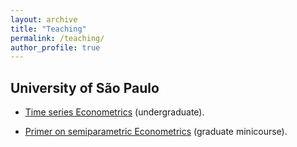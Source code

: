 ```yaml
---
layout: archive
title: "Teaching" 
permalink: /teaching/
author_profile: true
---
```


University of São Paulo
-----

* [Time series Econometrics](https://github.com/luisfantozzialvarez/Econometria-III) (undergraduate).

* [Primer on semiparametric Econometrics](https://github.com/luisfantozzialvarez/minicurso_semiparametrica) (graduate minicourse).

